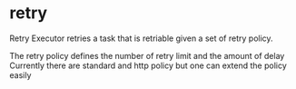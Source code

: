 # retry
Retry Executor retries a task that is retriable given a set of retry policy.

The retry policy defines the number of retry limit and the amount of delay
Currently there are standard and http policy but one can extend the policy easily
